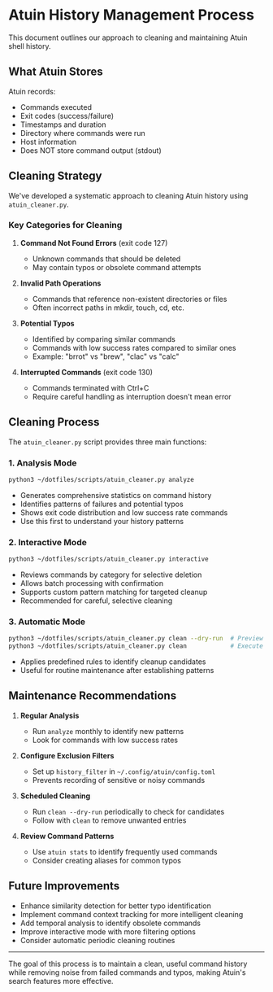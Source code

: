 # Atuin History Management Process

This document outlines our approach to cleaning and maintaining Atuin shell history.

## What Atuin Stores

Atuin records:
- Commands executed
- Exit codes (success/failure)
- Timestamps and duration
- Directory where commands were run
- Host information
- Does NOT store command output (stdout)

## Cleaning Strategy

We've developed a systematic approach to cleaning Atuin history using `atuin_cleaner.py`.

### Key Categories for Cleaning

1. **Command Not Found Errors** (exit code 127)
   - Unknown commands that should be deleted
   - May contain typos or obsolete command attempts

2. **Invalid Path Operations**
   - Commands that reference non-existent directories or files
   - Often incorrect paths in mkdir, touch, cd, etc.

3. **Potential Typos**
   - Identified by comparing similar commands 
   - Commands with low success rates compared to similar ones
   - Example: "brrot" vs "brew", "clac" vs "calc"

4. **Interrupted Commands** (exit code 130)
   - Commands terminated with Ctrl+C
   - Require careful handling as interruption doesn't mean error

## Cleaning Process

The `atuin_cleaner.py` script provides three main functions:

### 1. Analysis Mode
```bash
python3 ~/dotfiles/scripts/atuin_cleaner.py analyze
```
- Generates comprehensive statistics on command history
- Identifies patterns of failures and potential typos
- Shows exit code distribution and low success rate commands
- Use this first to understand your history patterns

### 2. Interactive Mode
```bash
python3 ~/dotfiles/scripts/atuin_cleaner.py interactive
```
- Reviews commands by category for selective deletion
- Allows batch processing with confirmation
- Supports custom pattern matching for targeted cleanup
- Recommended for careful, selective cleaning

### 3. Automatic Mode
```bash
python3 ~/dotfiles/scripts/atuin_cleaner.py clean --dry-run  # Preview
python3 ~/dotfiles/scripts/atuin_cleaner.py clean            # Execute
```
- Applies predefined rules to identify cleanup candidates
- Useful for routine maintenance after establishing patterns

## Maintenance Recommendations

1. **Regular Analysis**
   - Run `analyze` monthly to identify new patterns
   - Look for commands with low success rates

2. **Configure Exclusion Filters**
   - Set up `history_filter` in `~/.config/atuin/config.toml`
   - Prevents recording of sensitive or noisy commands

3. **Scheduled Cleaning**
   - Run `clean --dry-run` periodically to check for candidates
   - Follow with `clean` to remove unwanted entries

4. **Review Command Patterns**
   - Use `atuin stats` to identify frequently used commands
   - Consider creating aliases for common typos

## Future Improvements

- Enhance similarity detection for better typo identification
- Implement command context tracking for more intelligent cleaning
- Add temporal analysis to identify obsolete commands
- Improve interactive mode with more filtering options
- Consider automatic periodic cleaning routines

---

The goal of this process is to maintain a clean, useful command history while removing noise from failed commands and typos, making Atuin's search features more effective.